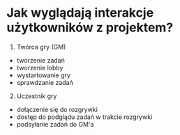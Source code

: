 # Jak wyglądają  interakcje użytkowników z projektem?
1. Twórca gry (GM)
 - tworzenie zadań
 - tworzenie lobby
 - wystartowanie gry
 - sprawdzanie zadań

2. Uczestnik gry
  - dołączenie się do rozgrywki
  - dostęp do podglądu zadań w trakcie rozgrywki
  - podsyłanie zadań do GM'a 
